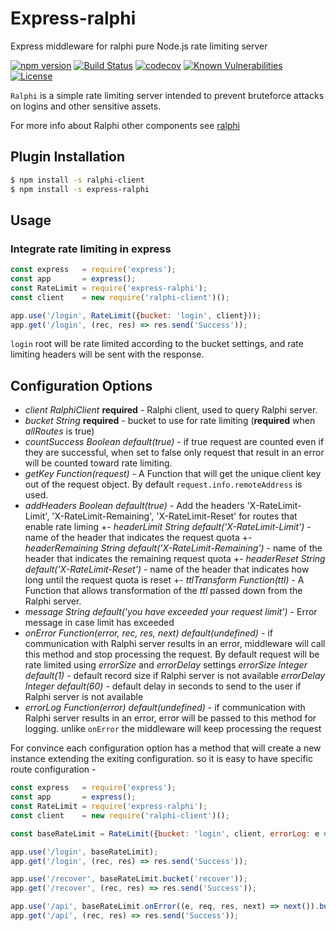 # Express-ralphi
Express middleware for ralphi pure Node.js rate limiting server

[![npm version](https://img.shields.io/npm/v/express-ralphi.svg)](https://www.npmjs.com/package/express-ralphi)
[![Build Status](https://travis-ci.org/yonjah/ralphi.svg?branch=master)](https://travis-ci.org/yonjah/ralphi)
[![codecov](https://codecov.io/gh/yonjah/ralphi/branch/master/graph/badge.svg)](https://codecov.io/gh/yonjah/ralphi)
[![Known Vulnerabilities](https://snyk.io/test/npm/express-ralphi/badge.svg)](https://snyk.io/test/npm/express-ralphi)
[![License](https://img.shields.io/npm/l/ralphi.svg?maxAge=2592000?style=plastic)](https://github.com/yonjah/ralphi/blob/master/LICENSE)

`Ralphi` is a simple rate limiting server intended to prevent bruteforce attacks on logins and other sensitive assets.

For more info about Ralphi other components see [ralphi](https://ralphi.js.org/)

## Plugin Installation

```bash
$ npm install -s ralphi-client
$ npm install -s express-ralphi
```

## Usage 

### Integrate rate limiting in express
<!-- eslint-disable strict,no-unused-vars,no-new-require -->

```js
const express   = require('express');
const app       = express();
const RateLimit = require('express-ralphi');
const client    = new require('ralphi-client')();

app.use('/login', RateLimit({bucket: 'login', client}));
app.get('/login', (rec, res) => res.send('Success'));
```

`login` root will be rate limited according to the bucket settings, and rate limiting headers will be sent with the response.

## Configuration Options
- _client RalphiClient_ **required** - Ralphi client, used to query Ralphi server.
- _bucket String_ **required** - bucket to use for rate limiting (**required** when _allRoutes_ is true)
- _countSuccess Boolean default(true)_ - if true request are counted even if they are successful, when set to false only request that result in an error will be counted toward rate limiting.
- _getKey Function(request)_ - A Function that will get the unique client key out of the request object. By default `request.info.remoteAddress` is used.
- _addHeaders Boolean default(true)_ - Add the headers 'X-RateLimit-Limit', 'X-RateLimit-Remaining', 'X-RateLimit-Reset' for routes that enable rate liming
+- _headerLimit String default('X-RateLimit-Limit')_ - name of the header that indicates the request quota
+- _headerRemaining String default('X-RateLimit-Remaining')_ - name of the header that indicates the remaining request quota
+- _headerReset String default('X-RateLimit-Reset')_ - name of the header that indicates how long until the request quota is reset
+- _ttlTransform Function(ttl)_ - A Function that allows transformation of the _ttl_ passed down from the Ralphi server.
- _message String default('you have exceeded your request limit')_ - Error message in case limit has exceeded
- _onError Function(error, rec, res, next) default(undefined)_ - if communication with Ralphi server results in an error, middleware will call this method and stop processing the request. By default request will be rate limited using _errorSize_ and _errorDelay_ settings
_errorSize Integer default(1)_ - default record size if Ralphi server is not available
_errorDelay Integer default(60)_ - default delay in seconds to send to the user if Ralphi server is not available
- _errorLog Function(error) default(undefined)_ - if communication with Ralphi server results in an error, error will be passed to this method for logging. unlike `onError` the middleware will keep processing the request

For convince each configuration option has a method that will create a new instance extending the exiting configuration. so it is easy to have specific route configuration -
<!-- eslint-disable strict,no-unused-vars,no-new-require,no-console -->

```js
const express   = require('express');
const app       = express();
const RateLimit = require('express-ralphi');
const client    = new require('ralphi-client')();

const baseRateLimit = RateLimit({bucket: 'login', client, errorLog: e => console.log(e)});

app.use('/login', baseRateLimit);
app.get('/login', (rec, res) => res.send('Success'));

app.use('/recover', baseRateLimit.bucket('recover'));
app.get('/recover', (rec, res) => res.send('Success'));

app.use('/api', baseRateLimit.onError((e, req, res, next) => next()).bucket('api'));
app.get('/api', (rec, res) => res.send('Success'));
```

